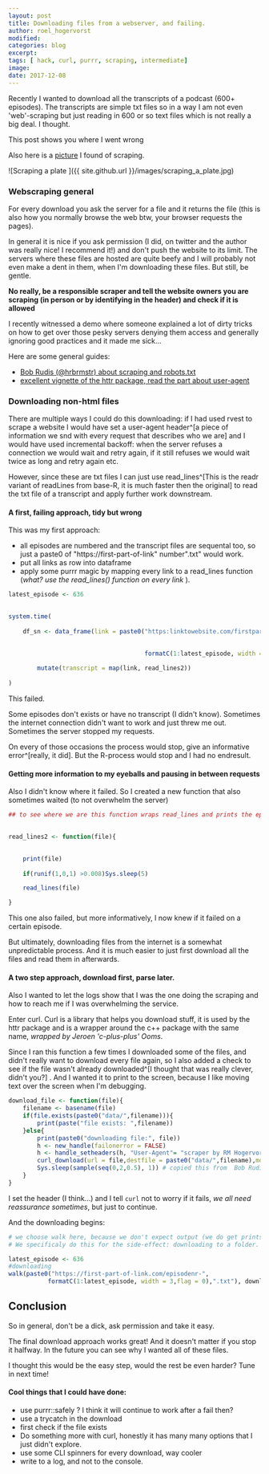 ```yaml
---
layout: post
title: Downloading files from a webserver, and failing.
author: roel_hogervorst
modified: 
categories: blog
excerpt: 
tags: [ hack, curl, purrr, scraping, intermediate]
image:
date: 2017-12-08
---
```


Recently I wanted to download all the transcripts of a podcast (600+ episodes). 
The transcripts are simple txt files so in a way
I am  not even 'web'-scraping but just reading in 600 or so text files which is 
not really a big deal. I thought. 

This post shows you where I went wrong

Also here is a [picture](https://www.flickr.com/photos/32123311@N00/502155430 "source: flickr, cc-by 2.0 jbloom") I found of scraping. 

![Scraping a plate ]({{ site.github.url }}/images/scraping_a_plate.jpg)


### Webscraping general 
For every download you ask the server for a file and it returns the file (this is also how you normally browse the web btw, your browser requests the pages).

In general it is nice if you ask permission (I did, on twitter and the author was really nice! I recommend it!) and don't 
push the website to its limit. The  servers where these files are hosted are quite beefy and I will 
probably not even make a dent in them, when I'm downloading these files. But still, be gentle. 

**No really, be a responsible scraper and tell the website owners you are scraping (in person or by identifying in the header) and check if it is allowed**

I recently witnessed a demo where someone explained a lot of dirty tricks on how to get over those pesky servers denying them access and generally ignoring good practices and it made me sick...  

Here are some general guides:

- [Bob Rudis (@hrbrmstr) about scraping and robots.txt](https://rud.is/b/2017/07/28/analyzing-wait-delay-settings-in-common-crawl-robots-txt-data-with-r/)
- [excellent vignette of the httr package, read the part about user-agent](https://cran.r-project.org/web/packages/httr/vignettes/api-packages.html)

### Downloading non-html files
There are multiple ways I could do this downloading:
if I had used rvest to scrape a website I would have set a user-agent
header^[a piece of information we snd with every request that describes who we are]
and I would have used incremental backoff: when the server refuses a connection
we would wait and retry again, if it still refuses we would wait twice as long
and retry again etc.


However, since these are txt files I can just use read_lines^[This is the readr variant of readLines from base-R, it is much faster then the original]
to read the txt file of a transcript and apply further work downstream. 


#### A first, failing approach, tidy but wrong
This was my first approach:

- all episodes are numbered and the transcript files are sequental too, so just a paste0 of "https://first-part-of-link" number".txt" would work.
- put all links as row into dataframe
- apply some purrr magic by mapping every link to a read_lines function (*what? use the read_lines() function on every link* ).


```r
latest_episode <- 636
 

system.time(
 
    df_sn <- data_frame(link = paste0("https:linktowebsite.com/firstpart-",
 

                                      formatC(1:latest_episode, width = 3,flag = 0),".txt")) %>%
 
        mutate(transcript = map(link, read_lines2))
 
)
```

This failed.

Some episodes don't exists or have no transcript (I didn't know). Sometimes the internet connection didn't want to work and just threw me out. Sometimes the server stopped my requests. 

On every of those occasions the process would stop, give an informative error^[really, it did]. But the R-process would stop and I had no endresult.

#### Getting more information to my eyeballs and pausing in between requests

Also I didn't know where it failed. So I created a new function that also sometimes waited (to not overwhelm the server)

```r
## to see where we are this function wraps read_lines and prints the episodenumber
 

read_lines2 <- function(file){
 

    print(file)
 
    if(runif(1,0,1) >0.008)Sys.sleep(5)

    read_lines(file)

}
```

This one also failed, but more informatively, I now knew if it failed on a certain episode.

But ultimately, downloading files from the internet is a somewhat unpredictable process. And it is much easier to just first download all the files and read them in afterwards.

#### A two step approach, download first, parse later.

Also I wanted to let the logs show that I was the one doing the scraping and how to reach me if I was overwhelming the service. 

Enter curl. 
Curl is a library that helps you download stuff, it is used by the httr package and is a wrapper around the c++ package with the same name, *wrapped by Jeroen 'c-plus-plus' Ooms*. 

Since I ran this function a few times I downloaded some of the files, and didn't really want to download every file again, so I also added a check to see if the file wasn't already downloaded^[I thought that was really clever, didn't you?] . And I wanted it to print to the screen, because I like moving text over the screen when I'm debugging.

```r
download_file <- function(file){
    filename <- basename(file)
    if(file.exists(paste0("data/",filename))){
        print(paste("file exists: ",filename))
    }else{
        print(paste0("downloading file:", file))
        h <- new_handle(failonerror = FALSE)
        h <- handle_setheaders(h, "User-Agent"= "scraper by RM Hogervorst, @rmhoge, gh: rmhogervorst")
        curl_download(url = file,destfile = paste0("data/",filename),mode = "wb", handle = h)
        Sys.sleep(sample(seq(0,2,0.5), 1)) # copied this from  Bob Rudis(@hrbrmstr)
    }
}
```

I set the header (I think...) and I tell `curl` not to worry if it fails, *we all need reassurance sometimes*, but just to continue. 

And the downloading begins:

```r
# we choose walk here, because we don't expect output (we do get prints)
# We specificaly do this for the side-effect: downloading to a folder.

latest_episode <- 636
#downloading
walk(paste0("https://first-part-of-link.com/episodenr-",
           formatC(1:latest_episode, width = 3,flag = 0),".txt"), download_file)
```

## Conclusion

So in general, don't be a dick, ask permission and take it easy. 

The final download approach works great! And it doesn't matter if you stop it halfway. In the future you can see why I wanted all of these files. 

I thought this would be the easy step, would the rest be even harder? Tune in next time!


#### Cool things that I could have done:

- use purrr::safely ? I think it will continue to work after a fail then?
- use a trycatch in the download
- first check if the file exists
- Do something more with curl, honestly it has many many options that I just didn't explore. 
- use some CLI spinners for every download, way cooler
- write to a log, and not to the console.


